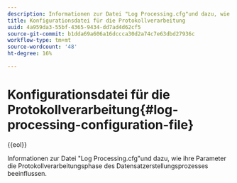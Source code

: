 ```yaml
---
description: Informationen zur Datei "Log Processing.cfg"und dazu, wie ihre Parameter die Protokollverarbeitungsphase des Datensatzerstellungsprozesses beeinflussen.
title: Konfigurationsdatei für die Protokollverarbeitung
uuid: 4a959da3-55bf-4365-9434-dd7ad4d62cf5
source-git-commit: b1dda69a606a16dccca30d2a74c7e63dbd27936c
workflow-type: tm+mt
source-wordcount: '48'
ht-degree: 16%

---
```



# Konfigurationsdatei für die Protokollverarbeitung{#log-processing-configuration-file}

{{eol}}

Informationen zur Datei &quot;Log Processing.cfg&quot;und dazu, wie ihre Parameter die Protokollverarbeitungsphase des Datensatzerstellungsprozesses beeinflussen.

